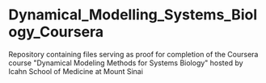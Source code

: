 # Dynamical_Modelling_Systems_Biology_Coursera
Repository containing files serving as proof for completion of the Coursera course "Dynamical Modeling Methods for Systems Biology" hosted by Icahn School of Medicine at Mount Sinai
